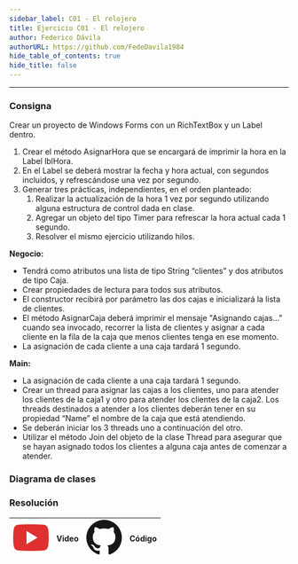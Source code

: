 ```yaml
---
sidebar_label: C01 - El relojero
title: Ejercicio C01 - El relojero
author: Federico Dávila
authorURL: https://github.com/FedeDavila1984
hide_table_of_contents: true
hide_title: false
---
```

---
### Consigna
Crear un proyecto de Windows Forms con un RichTextBox y un Label dentro.

1. Crear el método AsignarHora que se encargará de imprimir la hora en la Label lblHora.
2. En el Label se deberá mostrar la fecha y hora actual, con segundos incluidos, y refrescándose una vez por segundo.
3. Generar tres prácticas, independientes, en el orden planteado:
   1. Realizar la actualización de la hora 1 vez por segundo utilizando alguna estructura de control dada en clase.
   2. Agregar un objeto del tipo Timer para refrescar la hora actual cada 1 segundo.
   3. Resolver el mismo ejercicio utilizando hilos.

**Negocio:**
- Tendrá como atributos una lista de tipo String “clientes” y dos atributos de tipo Caja.
- Crear propiedades de lectura para todos sus atributos.
- El constructor recibirá por parámetro las dos cajas e inicializará la lista de clientes.
- El método AsignarCaja deberá imprimir el mensaje "Asignando cajas..." cuando sea invocado, recorrer la lista de clientes y asignar a cada cliente en la fila de la caja que menos clientes tenga en ese momento.
- La asignación de cada cliente a una caja tardará 1 segundo.

**Main:**
- La asignación de cada cliente a una caja tardará 1 segundo.
- Crear un thread para asignar las cajas a los clientes, uno para atender los clientes de la caja1 y otro para atender los clientes de la caja2. Los threads destinados a atender a los clientes deberán tener en su propiedad “Name” el nombre de la caja que está atendiendo.
- Se deberán iniciar los 3 threads uno a continuación del otro.
- Utilizar el método Join del objeto de la clase Thread para asegurar que se hayan asignado todos los clientes a alguna caja antes de comenzar a atender.


### Diagrama de clases


### Resolución
| ![img](/base/youtube.svg) | Video | ![img](/base/github.svg) | Código |
| :-------------------------------------: | :---: | :------------------------------------: | :----: |
